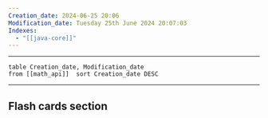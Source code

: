 ```yaml
---
Creation_date: 2024-06-25 20:06
Modification_date: Tuesday 25th June 2024 20:07:03
Indexes:
  - "[[java-core]]"
---
```


----

```dataview
table Creation_date, Modification_date
from [[math_api]]  sort Creation_date DESC
```


















---
## Flash cards section
